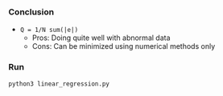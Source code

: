 ### Conclusion
- `Q = 1/N sum(|e|)` 
  - Pros: Doing quite well with abnormal data 
  - Cons: Can be minimized using numerical methods only

### Run
```python
python3 linear_regression.py
```
